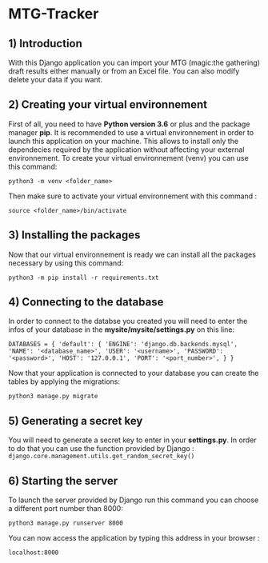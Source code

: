 # MTG-Tracker

## 1) Introduction

With this Django application you can import your MTG (magic:the gathering) draft results either manually or from an Excel file. You can also modify delete your data if you want.

## 2) Creating your virtual environnement

First of all, you need to have **Python version 3.6** or plus and the package manager **pip**. It is recommended to use a virtual environnement in order to launch this application on your machine. This allows to install only the dependecies required by the application without affecting your external environnement. To create your virtual environnement (venv) you can use this command:

`python3 -m venv <folder_name>`

Then make sure to activate your virtual environnement with this command :

`source <folder_name>/bin/activate`

## 3) Installing the packages

Now that our virtual environnement is ready we can install all the packages necessary by using this command:

`python3 -m pip install -r requirements.txt`

## 4) Connecting to the database

In order to connect to the databse you created you will need to enter the infos of your database in the **mysite/mysite/settings.py** on this line:

`DATABASES = {
    'default': {
        'ENGINE': 'django.db.backends.mysql',
        'NAME': '<database_name>',
        'USER': '<username>',
        'PASSWORD': '<password>',
        'HOST': '127.0.0.1',
        'PORT': '<port_number>',
    }
}`

Now that your application is connected to your database you can create the tables by applying the migrations:

`python3 manage.py migrate`

## 5) Generating a secret key

You will need to generate a secret key to enter in your **settings.py**. In order to do that you can use the function provided by Django : `django.core.management.utils.get_random_secret_key()` 

## 6) Starting the server

To launch the server provided by Django run this command you can choose a different port number than 8000:

`python3 manage.py runserver 8000`

You can now access the application by typing this address in your browser : 

`localhost:8000`